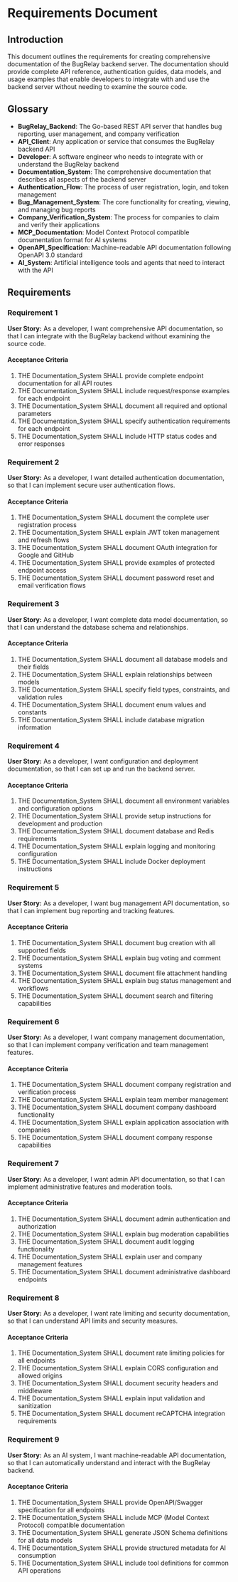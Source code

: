 # Requirements Document

## Introduction

This document outlines the requirements for creating comprehensive documentation of the BugRelay backend server. The documentation should provide complete API reference, authentication guides, data models, and usage examples that enable developers to integrate with and use the backend server without needing to examine the source code.

## Glossary

- **BugRelay_Backend**: The Go-based REST API server that handles bug reporting, user management, and company verification
- **API_Client**: Any application or service that consumes the BugRelay backend API
- **Developer**: A software engineer who needs to integrate with or understand the BugRelay backend
- **Documentation_System**: The comprehensive documentation that describes all aspects of the backend server
- **Authentication_Flow**: The process of user registration, login, and token management
- **Bug_Management_System**: The core functionality for creating, viewing, and managing bug reports
- **Company_Verification_System**: The process for companies to claim and verify their applications
- **MCP_Documentation**: Model Context Protocol compatible documentation format for AI systems
- **OpenAPI_Specification**: Machine-readable API documentation following OpenAPI 3.0 standard
- **AI_System**: Artificial intelligence tools and agents that need to interact with the API

## Requirements

### Requirement 1

**User Story:** As a developer, I want comprehensive API documentation, so that I can integrate with the BugRelay backend without examining the source code.

#### Acceptance Criteria

1. THE Documentation_System SHALL provide complete endpoint documentation for all API routes
2. THE Documentation_System SHALL include request/response examples for each endpoint
3. THE Documentation_System SHALL document all required and optional parameters
4. THE Documentation_System SHALL specify authentication requirements for each endpoint
5. THE Documentation_System SHALL include HTTP status codes and error responses

### Requirement 2

**User Story:** As a developer, I want detailed authentication documentation, so that I can implement secure user authentication flows.

#### Acceptance Criteria

1. THE Documentation_System SHALL document the complete user registration process
2. THE Documentation_System SHALL explain JWT token management and refresh flows
3. THE Documentation_System SHALL document OAuth integration for Google and GitHub
4. THE Documentation_System SHALL provide examples of protected endpoint access
5. THE Documentation_System SHALL document password reset and email verification flows

### Requirement 3

**User Story:** As a developer, I want complete data model documentation, so that I can understand the database schema and relationships.

#### Acceptance Criteria

1. THE Documentation_System SHALL document all database models and their fields
2. THE Documentation_System SHALL explain relationships between models
3. THE Documentation_System SHALL specify field types, constraints, and validation rules
4. THE Documentation_System SHALL document enum values and constants
5. THE Documentation_System SHALL include database migration information

### Requirement 4

**User Story:** As a developer, I want configuration and deployment documentation, so that I can set up and run the backend server.

#### Acceptance Criteria

1. THE Documentation_System SHALL document all environment variables and configuration options
2. THE Documentation_System SHALL provide setup instructions for development and production
3. THE Documentation_System SHALL document database and Redis requirements
4. THE Documentation_System SHALL explain logging and monitoring configuration
5. THE Documentation_System SHALL include Docker deployment instructions

### Requirement 5

**User Story:** As a developer, I want bug management API documentation, so that I can implement bug reporting and tracking features.

#### Acceptance Criteria

1. THE Documentation_System SHALL document bug creation with all supported fields
2. THE Documentation_System SHALL explain bug voting and comment systems
3. THE Documentation_System SHALL document file attachment handling
4. THE Documentation_System SHALL explain bug status management and workflows
5. THE Documentation_System SHALL document search and filtering capabilities

### Requirement 6

**User Story:** As a developer, I want company management documentation, so that I can implement company verification and team management features.

#### Acceptance Criteria

1. THE Documentation_System SHALL document company registration and verification process
2. THE Documentation_System SHALL explain team member management
3. THE Documentation_System SHALL document company dashboard functionality
4. THE Documentation_System SHALL explain application association with companies
5. THE Documentation_System SHALL document company response capabilities

### Requirement 7

**User Story:** As a developer, I want admin API documentation, so that I can implement administrative features and moderation tools.

#### Acceptance Criteria

1. THE Documentation_System SHALL document admin authentication and authorization
2. THE Documentation_System SHALL explain bug moderation capabilities
3. THE Documentation_System SHALL document audit logging functionality
4. THE Documentation_System SHALL explain user and company management features
5. THE Documentation_System SHALL document administrative dashboard endpoints

### Requirement 8

**User Story:** As a developer, I want rate limiting and security documentation, so that I can understand API limits and security measures.

#### Acceptance Criteria

1. THE Documentation_System SHALL document rate limiting policies for all endpoints
2. THE Documentation_System SHALL explain CORS configuration and allowed origins
3. THE Documentation_System SHALL document security headers and middleware
4. THE Documentation_System SHALL explain input validation and sanitization
5. THE Documentation_System SHALL document reCAPTCHA integration requirements

### Requirement 9

**User Story:** As an AI system, I want machine-readable API documentation, so that I can automatically understand and interact with the BugRelay backend.

#### Acceptance Criteria

1. THE Documentation_System SHALL provide OpenAPI/Swagger specification for all endpoints
2. THE Documentation_System SHALL include MCP (Model Context Protocol) compatible documentation
3. THE Documentation_System SHALL generate JSON Schema definitions for all data models
4. THE Documentation_System SHALL provide structured metadata for AI consumption
5. THE Documentation_System SHALL include tool definitions for common API operations